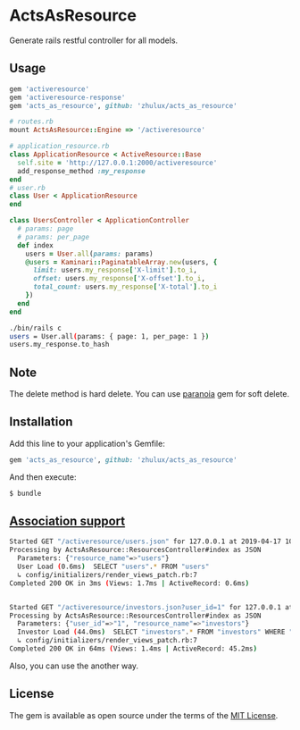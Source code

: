 # ActsAsResource

Generate rails restful controller for all models.

## Usage

```ruby
gem 'activeresource'
gem 'activeresource-response'
gem 'acts_as_resource', github: 'zhulux/acts_as_resource'

# routes.rb
mount ActsAsResource::Engine => '/activeresource'

# application_resource.rb
class ApplicationResource < ActiveResource::Base
  self.site = 'http://127.0.0.1:2000/activeresource'
  add_response_method :my_response
end
# user.rb
class User < ApplicationResource
end

class UsersController < ApplicationController
  # params: page
  # params: per_page
  def index
    users = User.all(params: params)
    @users = Kaminari::PaginatableArray.new(users, {
      limit: users.my_response['X-limit'].to_i,
      offset: users.my_response['X-offset'].to_i,
      total_count: users.my_response['X-total'].to_i
    })
  end
end
```

```bash
./bin/rails c
users = User.all(params: { page: 1, per_page: 1 })
users.my_response.to_hash
```

## Note

The delete method is hard delete.
You can use [paranoia](https://github.com/rubysherpas/paranoia) gem for soft delete.

## Installation
Add this line to your application's Gemfile:

```ruby
gem 'acts_as_resource', github: 'zhulux/acts_as_resource'
```

And then execute:
```bash
$ bundle
```

## [Association support](https://github.com/rails/activeresource#associations)

```bash
Started GET "/activeresource/users.json" for 127.0.0.1 at 2019-04-17 10:58:51 +0800
Processing by ActsAsResource::ResourcesController#index as JSON
  Parameters: {"resource_name"=>"users"}
  User Load (0.6ms)  SELECT "users".* FROM "users"
  ↳ config/initializers/render_views_patch.rb:7
Completed 200 OK in 3ms (Views: 1.7ms | ActiveRecord: 0.6ms)


Started GET "/activeresource/investors.json?user_id=1" for 127.0.0.1 at 2019-04-17 10:58:51 +0800
Processing by ActsAsResource::ResourcesController#index as JSON
  Parameters: {"user_id"=>"1", "resource_name"=>"investors"}
  Investor Load (44.0ms)  SELECT "investors".* FROM "investors" WHERE "investors"."user_id" = $1  [["user_id", 1]]
  ↳ config/initializers/render_views_patch.rb:7
Completed 200 OK in 64ms (Views: 1.4ms | ActiveRecord: 45.2ms)
```

Also, you can use the another way.

## License
The gem is available as open source under the terms of the [MIT License](https://opensource.org/licenses/MIT).
